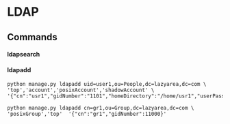 # LDAP

## Commands

#### ldapsearch
#### ldapadd
    python manage.py ldapadd uid=user1,ou=People,dc=lazyarea,dc=com \
    'top','account','posixAccount','shadowAccount' \
    '{"cn":"usr1","gidNumber":"1101","homeDirectory":"/home/usr1","userPassword":"passwd","uidNumber":1101}'

    python manage.py ldapadd cn=gr1,ou=Group,dc=lazyarea,dc=com \
    'posixGroup','top'  '{"cn":"gr1","gidNumber":11000}'

